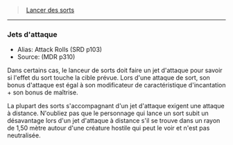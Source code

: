 ﻿> [Lancer des sorts](hd_spellcasting.md)

---

### Jets d'attaque

- Alias: Attack Rolls (SRD p103)
- Source: (MDR p310)

Dans certains cas, le lanceur de sorts doit faire un jet d'attaque pour savoir si l'effet du sort touche la cible prévue. Lors d'une attaque de sort, son bonus d'attaque est égal à son modificateur de caractéristique d'incantation + son bonus de maîtrise.

La plupart des sorts s'accompagnant d'un jet d'attaque exigent une attaque à distance. N'oubliez pas que le personnage qui lance un sort subit un désavantage lors d'un jet d'attaque à distance s'il se trouve dans un rayon de 1,50 mètre autour d'une créature hostile qui peut le voir et n'est pas neutralisée.

